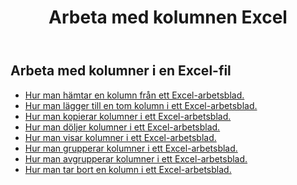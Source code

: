 ﻿---
title: Arbeta med kolumnen Excel
second_title: Aspose.Cells Cloud Documen
linktitle: Kolumn
type: docs
url: /sv/columns/
aliases: [/working-with-columns/]
keywords: REST API, columns, spreadsheets, exce
description: "Cells.Cloud API för Excel operation: visa kolumner från ett Excel-arbetsblad"
weight: 100
kwords: Excel, Office Moln, REST API, Kalkylblad, PDF, CSV, Json, Markdown, Kolumner
---
## Arbeta med kolumner i en Excel-fil

- [Hur man hämtar en kolumn från ett Excel-arbetsblad.](/cells/sv/columns/get/)
- [Hur man lägger till en tom kolumn i ett Excel-arbetsblad.](/cells/sv/columns/add/)
- [Hur man kopierar kolumner i ett Excel-arbetsblad.](/cells/sv/columns/copy/)
- [Hur man döljer kolumner i ett Excel-arbetsblad.](/cells/sv/columns/hide/)
- [Hur man visar kolumner i ett Excel-arbetsblad.](/cells/sv/columns/unhide/)
- [Hur man grupperar kolumner i ett Excel-arbetsblad.](/cells/sv/columns/group/)
- [Hur man avgrupperar kolumner i ett Excel-arbetsblad.](/cells/sv/columns/ungroup/)
- [Hur man tar bort en kolumn i ett Excel-arbetsblad.](/cells/sv/columns/delete/)
